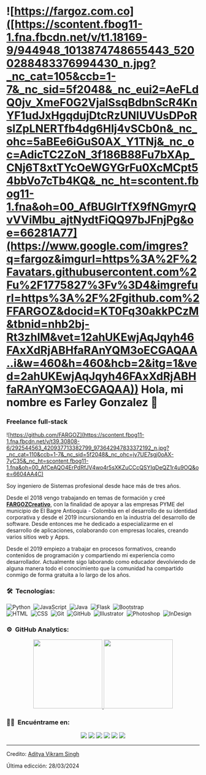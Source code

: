 # ![https://fargoz.com.co]([https://scontent.fbog11-1.fna.fbcdn.net/v/t1.18169-9/944948_1013874748655443_5200288483376994430_n.jpg?_nc_cat=105&ccb=1-7&_nc_sid=5f2048&_nc_eui2=AeFLdQ0jv_XmeF0G2VjalSsqBdbnScR4KnYF1udJxHgqdujDtcRzUNIUVUsDPoRslZpLNERTfb4dg6HIj4vSCb0n&_nc_ohc=5aBEe6iGuS0AX_Y1TNj&_nc_oc=AdicTC2ZoN_3f186B88Fu7bXAp_CNj6T8xtTYcOeWGYGrFu0XcMCpt54bbVo7cTb4KQ&_nc_ht=scontent.fbog11-1.fna&oh=00_AfBUGIrTfX9fNGmyrQvVViMbu_ajtNydtFiQQ97bJFnjPg&oe=66281A77](https://www.google.com/imgres?q=fargoz&imgurl=https%3A%2F%2Favatars.githubusercontent.com%2Fu%2F1775827%3Fv%3D4&imgrefurl=https%3A%2F%2Fgithub.com%2FFARGOZ&docid=KT0Fq30akkPCzM&tbnid=nhb2bj-Rt3zhlM&vet=12ahUKEwjAqJqyh46FAxXdRjABHfaRAnYQM3oECGAQAA..i&w=460&h=460&hcb=2&itg=1&ved=2ahUKEwjAqJqyh46FAxXdRjABHfaRAnYQM3oECGAQAA)) Hola, mi nombre es Farley Gonzalez 👋
### Freelance full-stack

![https://github.com/FARGOZ](https://scontent.fbog11-1.fna.fbcdn.net/v/t39.30808-6/292544563_420937713382799_973642947833372192_n.jpg?_nc_cat=110&ccb=1-7&_nc_sid=5f2048&_nc_ohc=jy7UE7sgj0oAX-7yC35&_nc_ht=scontent.fbog11-1.fna&oh=00_AfCeAQO4ErPdRfJV4wo4r5sXKZuCCcQSYIqDeQZ1r4u9OQ&oe=6604AA4C)

<!-- ## 👋 &nbsp;Hey there! I'm FARGOZ -->

<!--### 👨🏻‍💻 &nbsp;About Me-->

Soy ingeniero de Sistemas profesional desde hace más de tres años.

Desde el 2018 vengo trabajando en temas de formación y creé [**FARGOZCreativo**](https://fargozcreativo.com), con la finalidad de apoyar a las empresas PYME del municipio de El Bagre Antioquia - Colombia en el desarrollo de su identidad corporativa y desde el 2019 incursionando en la industria del desarrollo de software. Desde entonces me he dedicado a especializarme en el desarrollo de aplicaciones, colaborando con empresas locales, creando varios sitios web y Apps.

Desde el 2019 empiezo a trabajar en procesos formativos, creando contenidos de programación y compartiendo mi experiencia como desarrollador. Actualmente sigo laborando como educador devolviendo de alguna manera todo el conocimiento que la comunidad ha compartido conmigo de forma gratuita a lo largo de los años.


<!--
💡 &nbsp;I like to explore new technologies and develop software solutions and quick hacks.\
🎓 &nbsp;I'm currently studying Computer Science and Mathematics at the University of Massachusetts Amherst.\
🌱 &nbsp;I'm on track for learning more about Artificial Intelligence, Systems Design, and Cloud Architecture.\
✍️ &nbsp;In my free time, I pursue Graphic Design and Blog Writing as hobbies/side hustles.\
💬 &nbsp;Feel free to reach out to me for pro bono consulting and volunteering, or just for some interesting discussion.\
✉️ &nbsp;You can shoot me an email at avsingh@umass.edu! I'll try to respond as soon as I can.\
📄 &nbsp;Please have a look at my [Résumé](https://www.adityavsingh.com/resume.html) for more details about me. I'm open to feedback and suggestions!-->


### 🛠 &nbsp;Tecnologías:

![Python](https://img.shields.io/badge/-Python-05122A?style=flat&logo=python)&nbsp;
![JavaScript](https://img.shields.io/badge/-JavaScript-05122A?style=flat&logo=javascript)&nbsp;
![Java](https://img.shields.io/badge/-Java-05122A?style=flat&logo=Java&logoColor=FFA518)&nbsp;
![Flask](https://img.shields.io/badge/-Flask-05122A?style=flat&logo=flask)&nbsp;
![Bootstrap](https://img.shields.io/badge/-Bootstrap-05122A?style=flat&logo=bootstrap&logoColor=563D7C)\
![HTML](https://img.shields.io/badge/-HTML-05122A?style=flat&logo=HTML5)&nbsp;
![CSS](https://img.shields.io/badge/-CSS-05122A?style=flat&logo=CSS3&logoColor=1572B6)&nbsp;
![Git](https://img.shields.io/badge/-Git-05122A?style=flat&logo=git)&nbsp;
![GitHub](https://img.shields.io/badge/-GitHub-05122A?style=flat&logo=github)&nbsp;
![Illustrator](https://img.shields.io/badge/-Illustrator-05122A?style=flat&logo=adobe-illustrator)&nbsp;
![Photoshop](https://img.shields.io/badge/-Photoshop-05122A?style=flat&logo=adobe-photoshop)&nbsp;
![InDesign](https://img.shields.io/badge/-InDesign-05122A?style=flat&logo=adobe-indesign)
<!--![C](https://img.shields.io/badge/-C-05122A?style=flat&logo=C&logoColor=A8B9CC)&nbsp;
![C++](https://img.shields.io/badge/-C++-05122A?style=flat&logo=C%2B%2B&logoColor=00599C)&nbsp;
![R (Statistics)](https://img.shields.io/badge/-R-05122A?style=flat&logo=R&logoColor=276DC3)\
![React](https://img.shields.io/badge/-React-05122A?style=flat&logo=react)&nbsp;
![Node.js](https://img.shields.io/badge/-Node.js-05122A?style=flat&logo=node.js)&nbsp;
![Django](https://img.shields.io/badge/-Django-05122A?style=flat&logo=django&logoColor=092E20)&nbsp;
!![Markdown](https://img.shields.io/badge/-Markdown-05122A?style=flat&logo=markdown)\
![Visual Studio Code](https://img.shields.io/badge/-Visual%20Studio%20Code-05122A?style=flat&logo=visual-studio-code&logoColor=007ACC)&nbsp;
![RStudio](https://img.shields.io/badge/-RStudio-05122A?style=flat&logo=rstudio)&nbsp;
![Eclipse](https://img.shields.io/badge/-Eclipse-05122A?style=flat&logo=eclipse-ide&logoColor=2C2255)\-->

### ⚙️ &nbsp;GitHub Analytics:

<p align="center">
<a href="https://github.com/FARGOZ">
  <img height="180em" src="https://github-readme-stats-eight-theta.vercel.app/api?username=FARGOZ&show_icons=true&theme=algolia&include_all_commits=true&count_private=true"/>
  <img height="180em" src="https://github-readme-stats-eight-theta.vercel.app/api/top-langs/?username=FARGOZ&layout=compact&langs_count=8&theme=algolia"/>
</a>
</p>

### 🤝🏻 &nbsp;Encuéntrame en:

<p align="center">
<a href="https://www.fargozcreativo.com"><img src="https://img.shields.io/badge/-fargozcreativo.com-3423A6?style=flat&logo=Google-Chrome&logoColor=white"/></a>
<a href="https://linkedin.com/in/fargoz"><img src="https://img.shields.io/badge/-@FARGOZ-0077B5?style=flat&logo=Linkedin&logoColor=white"/></a>
<a href="mailto:gonzalezfarley@hotmail.com"><img src="https://img.shields.io/badge/-gonzalezfarley@gmail.com-D14836?style=flat&logo=Gmail&logoColor=white"/></a>
<a href="https://www.instagram.com/fargozcreativo/"><img src="https://img.shields.io/badge/-@FARGOZCreativo-E4405F?style=flat&logo=Instagram&logoColor=white"/></a>
<a href="https://www.facebook.com/fargozdev"><img src="https://img.shields.io/badge/-@FARGOZDev-1877F2?style=flat&logo=Facebook&logoColor=white"/></a>
<a href="https://www.behance.net/FARGOZ"><img src="https://img.shields.io/badge/-@FARGOZ-1769FF?style=flat&logo=Behance&logoColor=white"/></a>
</p>

-----
Credito: [Aditya Vikram Singh](https://github.com/AVS1508)

Última edicción: 28/03/2024
